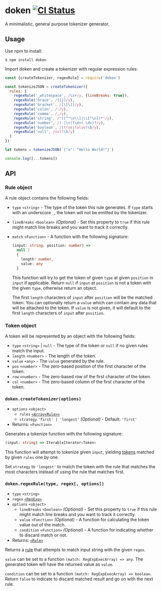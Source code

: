 # doken [![CI Status](https://github.com/yishn/doken/workflows/CI/badge.svg?branch=master)](https://github.com/yishn/doken/actions)

A minimalistic, general purpose tokenizer generator.

## Usage

Use npm to install:

```
$ npm install doken
```

Import doken and create a tokenizer with regular expression rules:

```js
const {createTokenizer, regexRule} = require('doken')

const tokenizeJSON = createTokenizer({
  rules: [
    regexRule('_whitespace', /\s+/y, {lineBreaks: true}),
    regexRule('brace', /[{}]/y),
    regexRule('bracket', /[\[\]]/y),
    regexRule('colon', /:/y),
    regexRule('comma', /,/y),
    regexRule('string', /"([^"\n\\]|\\[^\n])*"/y),
    regexRule('number', /(-|\+)?\d+(.\d+)?/y),
    regexRule('boolean', /(true|false)\b/y),
    regexRule('null', /null\b/y)
  ]
})

let tokens = tokenizeJSON(`{"a": "Hello World!"}`)

console.log([...tokens])
```

## API

### Rule object

A rule object contains the following fields:

- `type` `<string>` - The type of the token this rule generates. If `type`
  starts with an underscore `_`, the token will not be emitted by the tokenizer.
- `lineBreaks` `<boolean>` _(Optional)_ - Set this property to `true` if this
  rule might match line breaks and you want to track it correctly.
- `match` `<Function>` - A function with the following signature:

  <!-- prettier-ignore -->
  ```ts
  (input: string, position: number) =>
    null |
    {
      length: number,
      value: any
    }
  ```

  This function will try to get the token of given `type` at given `position` in
  `input` if applicable. Return `null` if `input` at `position` is not a token
  with the given `type`, otherwise return an object.

  The first `length` characters of `input` after `position` will be the matched
  token. You can optionally return a `value` which can contain any data that
  will be attached to the token. If `value` is not given, it will default to the
  first `length` characters of `input` after `position`.

### Token object

A token will be represented by an object with the following fields:

- `type` `<string>` | `null` - The type of the token or `null` if no given rules
  match the input.
- `length` `<number>` - The length of the token.
- `value` `<any>` - The `value` generated by the rule.
- `pos` `<number>` - The zero-based position of the first character of the
  token.
- `row` `<number>` - The zero-based row of the first character of the token.
- `col` `<number>` - The zero-based column of the first character of the token.

### `doken.createTokenizer(options)`

- `options` `<object>`
  - `rules` [`<Array<Rule>>`](#rule-object)
  - `strategy` `'first' | 'longest'` _(Optional)_ - Default: `'first'`
- Returns: `<Function>`

Generates a tokenize function with the following signature:

```ts
(input: string) => IterableIterator<Token>
```

This function will attempt to tokenize given `input`, yielding
[tokens](#token-object) matched by given `rules` one by one.

Set `strategy` to `'longest'` to match the token with the rule that matches the
most characters instead of using the rule that matches first.

### `doken.regexRule(type, regex[, options])`

- `type` `<string>`
- `regex`
  [`<RegExp>`](https://developer.mozilla.org/en-US/docs/Web/JavaScript/Reference/Global_Objects/RegExp)
- `options` `<object>`
  - `lineBreaks` `<boolean>` _(Optional)_ - Set this property to `true` if this
    rule might match line breaks and you want to track it correctly.
  - `value` `<Function>` _(Optional)_ - A function for calculating the token
    value out of the match.
  - `condition` `<Function>` _(Optional)_ - A function for indicating whether to
    discard match or not.
- Returns: [`<Rule>`](#rule-object)

Returns a [rule](#rule-object) that attempts to match input string with the
given `regex`.

`value` can be set to a function `(match: RegExpExecArray) => any`. The
generated token will have the returned value as `value`.

`condition` can be set to a function `(match: RegExpExecArray) => boolean`.
Return `false` to indicate to discard matched result and go on with the next
rule.
